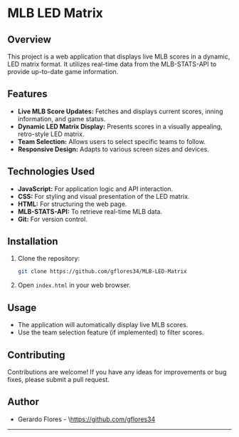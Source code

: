 # MLB LED Matrix

## Overview

This project is a web application that displays live MLB scores in a dynamic, LED matrix format. It utilizes real-time data from the MLB-STATS-API to provide up-to-date game information.

## Features

* **Live MLB Score Updates:** Fetches and displays current scores, inning information, and game status.
* **Dynamic LED Matrix Display:** Presents scores in a visually appealing, retro-style LED matrix.
* **Team Selection:** Allows users to select specific teams to follow.
* **Responsive Design:** Adapts to various screen sizes and devices.

## Technologies Used

* **JavaScript:** For application logic and API interaction.
* **CSS:** For styling and visual presentation of the LED matrix.
* **HTML:** For structuring the web page.
* **MLB-STATS-API:** To retrieve real-time MLB data.
* **Git:** For version control.

## Installation

1.  Clone the repository:

    ```bash
    git clone https://github.com/gflores34/MLB-LED-Matrix
    ```

2.  Open `index.html` in your web browser.

## Usage

* The application will automatically display live MLB scores.
* Use the team selection feature (if implemented) to filter scores.

## Contributing

Contributions are welcome! If you have any ideas for improvements or bug fixes, please submit a pull request.

## Author

* Gerardo Flores - \https://github.com/gflores34

---

